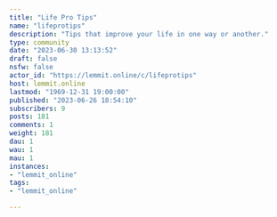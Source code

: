 ```yaml
---
title: "Life Pro Tips" 
name: "lifeprotips"
description: "Tips that improve your life in one way or another."
type: community
date: "2023-06-30 13:13:52"
draft: false
nsfw: false
actor_id: "https://lemmit.online/c/lifeprotips"
host: lemmit.online
lastmod: "1969-12-31 19:00:00"
published: "2023-06-26 18:54:10"
subscribers: 9
posts: 181
comments: 1
weight: 181
dau: 1
wau: 1
mau: 1
instances:
- "lemmit_online"
tags: 
- "lemmit_online"

---
```

